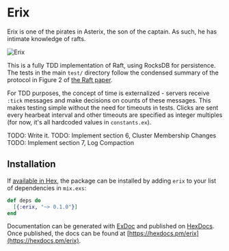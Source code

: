 # Erix

Erix is one of the pirates in Asterix, the son of the captain. As such, he
has intimate knowledge of rafts.

![Erix](http://www.asterix.com/asterix-de-a-a-z/les-personnages/perso/a38b.gif)

This is a fully TDD implementation of Raft, using RocksDB for
persistence. The tests in the main `test/` directory follow the
condensed summary of the protocol in Figure 2 of [the Raft
paper](https://raft.github.io/raft.pdf).

For TDD purposes, the concept of time is externalized - servers receive
`:tick` messages and make decisions on counts of these messages. This makes
testing simple without the need for timeouts in tests. Clicks are sent every
hearbeat interval and other timeouts are specified as integer multiples (for
now, it's all hardcoded values in ``constants.ex``).

TODO: Write it.
TODO: Implement section 6, Cluster Membership Changes
TODO: Implement section 7, Log Compaction

## Installation

If [available in Hex](https://hex.pm/docs/publish), the package can be installed
by adding `erix` to your list of dependencies in `mix.exs`:

```elixir
def deps do
  [{:erix, "~> 0.1.0"}]
end
```

Documentation can be generated with [ExDoc](https://github.com/elixir-lang/ex_doc)
and published on [HexDocs](https://hexdocs.pm). Once published, the docs can
be found at [https://hexdocs.pm/erix](https://hexdocs.pm/erix).
